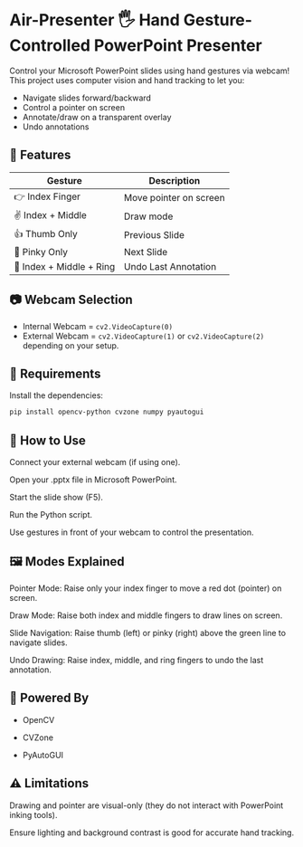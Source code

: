 # Air-Presenter 🖐️ Hand Gesture-Controlled PowerPoint Presenter

Control your Microsoft PowerPoint slides using hand gestures via webcam! This project uses computer vision and hand tracking to let you:
- Navigate slides forward/backward
- Control a pointer on screen
- Annotate/draw on a transparent overlay
- Undo annotations

## 🚀 Features

| Gesture | Description |
|--------|-------------|
| 👉 Index Finger | Move pointer on screen |
| ✌️ Index + Middle | Draw mode |
| 👍 Thumb Only | Previous Slide |
| 🤙 Pinky Only | Next Slide |
| 🤘 Index + Middle + Ring | Undo Last Annotation |

## 📷 Webcam Selection

- Internal Webcam = `cv2.VideoCapture(0)`
- External Webcam = `cv2.VideoCapture(1)` or `cv2.VideoCapture(2)` depending on your setup.

## 🔧 Requirements

Install the dependencies:

```bash
pip install opencv-python cvzone numpy pyautogui

```

## 📝 How to Use
Connect your external webcam (if using one).

Open your .pptx file in Microsoft PowerPoint.

Start the slide show (F5).

Run the Python script.

Use gestures in front of your webcam to control the presentation.

## 🖼️ Modes Explained
Pointer Mode: Raise only your index finger to move a red dot (pointer) on screen.

Draw Mode: Raise both index and middle fingers to draw lines on screen.

Slide Navigation: Raise thumb (left) or pinky (right) above the green line to navigate slides.

Undo Drawing: Raise index, middle, and ring fingers to undo the last annotation.

## 🧠 Powered By
- OpenCV

- CVZone

- PyAutoGUI

## ⚠️ Limitations
Drawing and pointer are visual-only (they do not interact with PowerPoint inking tools).

Ensure lighting and background contrast is good for accurate hand tracking.
